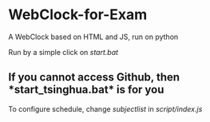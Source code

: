 # WebClock-for-Exam

A WebClock based on HTML and JS, run on python

Run by a simple click on *start.bat*

<h2>If you cannot access Github, then *start_tsinghua.bat* is for you</h2>

To configure schedule, change *subjectlist* in *script/index.js*